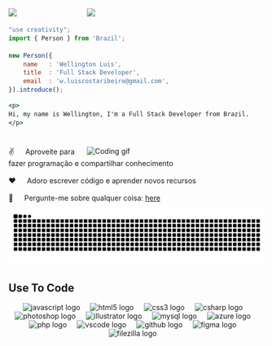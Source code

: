 <!--x axis divider-->
<img src="/assets/images/horizontal-divider-gradient.gif">

<picture> 
<a href="" alt="Developer">
<img src="https://media.giphy.com/media/SWoSkN6DxTszqIKEqv/giphy.gif" align="right" width="350">
</a>
</picture>

```js
"use creativity";
import { Person } from 'Brazil';

new Person({
    name   : 'Wellington Luis',
    title  : 'Full Stack Developer',
    email  : 'w.luiscostaribeiro@gmail.com',
}).introduce();
```

```cmd
<p>
Hi, my name is Wellington, I'm a Full Stack Developer from Brazil.
</p>
```

<!-- About Section -->
 #
<p>
 <img align="right" width="350" src="/assets/programmer.gif" alt="Coding gif" />
  
 ✌️ &emsp; Aproveite para fazer programação e compartilhar conhecimento <br/><br/>
 ❤️ &emsp; Adoro escrever código e aprender novos recursos<br/><br/>
 💬 &emsp; Pergunte-me sobre qualquer coisa: [here](https://www.linkedin.com/in/wellington-luis-costa-ribeiro-51452018a?)

</p>

![Commit Snake History SVG](https://raw.githubusercontent.com/Deri-Kurniawan/Deri-Kurniawan/output/github-snake.svg)

## Use To Code
<div align="center">
  <img src="https://cdn.jsdelivr.net/gh/devicons/devicon/icons/javascript/javascript-original.svg" height="40" alt="javascript logo"/>
  <img width="12"/>
  <img src="https://cdn.jsdelivr.net/gh/devicons/devicon/icons/html5/html5-original.svg" height="40" alt="html5 logo"/>
  <img width="12"/>
  <img src="https://cdn.jsdelivr.net/gh/devicons/devicon/icons/css3/css3-original.svg" height="40" alt="css3 logo"/>
  <img width="12"/>
  <img src="https://cdn.jsdelivr.net/gh/devicons/devicon/icons/csharp/csharp-original.svg" height="40" alt="csharp logo"/>
  <img width="12"/>
  <img src="https://cdn.jsdelivr.net/gh/devicons/devicon/icons/photoshop/photoshop-plain.svg" height="40" alt="photoshop logo"/>
  <img width="12"/>
  <img src="https://cdn.jsdelivr.net/gh/devicons/devicon/icons/illustrator/illustrator-plain.svg" height="40" alt="illustrator logo"/>
  <img width="12"/>
  <img src="https://cdn.jsdelivr.net/gh/devicons/devicon/icons/mysql/mysql-original.svg" height="40" alt="mysql logo"/>
  <img width="12"/>
  <img src="https://cdn.jsdelivr.net/gh/devicons/devicon/icons/azure/azure-original.svg" height="40" alt="azure logo"/>
  <img width="12"/>
  <img src="https://cdn.jsdelivr.net/gh/devicons/devicon/icons/php/php-original.svg" height="40" alt="php logo"/>
  <img width="12"/>
  <img src="https://cdn.jsdelivr.net/gh/devicons/devicon/icons/vscode/vscode-original.svg" height="40" alt="vscode logo"/>
  <img width="12"/>
  <img src="https://skillicons.dev/icons?i=github" height="40" alt="github logo"/>
  <img width="12"/>
  <img src="https://cdn.jsdelivr.net/gh/devicons/devicon/icons/figma/figma-original.svg" height="40" alt="figma logo"/>
  <img width="12"/>
  <img src="https://cdn.jsdelivr.net/gh/devicons/devicon/icons/filezilla/filezilla-plain.svg" height="40" alt="filezilla logo"/>
  <img width="12"/>
</div>

